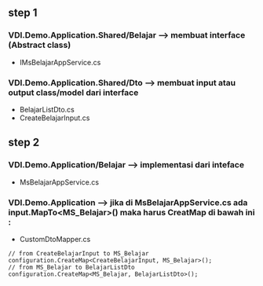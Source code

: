## step 1
### VDI.Demo.Application.Shared/Belajar --> membuat interface (Abstract class)
- IMsBelajarAppService.cs  
### VDI.Demo.Application.Shared/Dto --> membuat input atau output class/model dari interface
- BelajarListDto.cs 
- CreateBelajarInput.cs
## step 2
### VDI.Demo.Application/Belajar --> implementasi dari inteface 
- MsBelajarAppService.cs
### VDI.Demo.Application --> jika di <b>MsBelajarAppService.cs</b> ada input.MapTo<MS_Belajar>() maka harus CreatMap di bawah ini :
- CustomDtoMapper.cs
```
// from CreateBelajarInput to MS_Belajar
configuration.CreateMap<CreateBelajarInput, MS_Belajar>();
// from MS_Belajar to BelajarListDto
configuration.CreateMap<MS_Belajar, BelajarListDto>();
```
